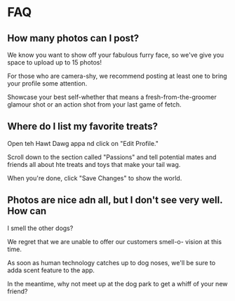 # FAQ

## How many photos can I post?

We know you want to show off your fabulous furry face, so we've give you
space to upload up to 15 photos!

For those who are camera-shy, we recommend posting at least one to bring
your profile some attention.

Showcase your best self-whether that means a fresh-from-the-groomer glamour
shot or an action shot from your last game of fetch.

## Where do I list my favorite treats?

Open teh Hawt Dawg appa nd click on "Edit Profile."

Scroll down to the section called "Passions" and tell
potential mates and friends all about hte treats and toys
that make your tail wag.

When you're done, click "Save Changes" to show the world.


## Photos are nice adn all, but I don't see very well.  How can
I smell the other dogs?

We regret that we are unable to offer our customers smell-o-
vision at this time.

As soon as human technology catches up to dog noses, we'll be
sure to adda scent feature to the app.

In the meantime, why not meet up at the dog park to get a whiff
of your new friend?